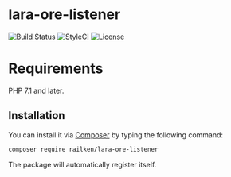 # lara-ore-listener

[![Build Status](https://img.shields.io/travis/railken/lara-ore-listener/master.svg?style=flat-square)](https://travis-ci.org/railken/lara-ore-listener)
[![StyleCI](https://github.styleci.io/repos/135737365/shield?branch=master)](https://github.styleci.io/repos/135737365)
[![License](https://img.shields.io/badge/License-MIT-yellow.svg?style=flat-square)](https://opensource.org/licenses/MIT)

# Requirements

PHP 7.1 and later.


## Installation

You can install it via [Composer](https://getcomposer.org/) by typing the following command:

```bash
composer require railken/lara-ore-listener
```

The package will automatically register itself.
